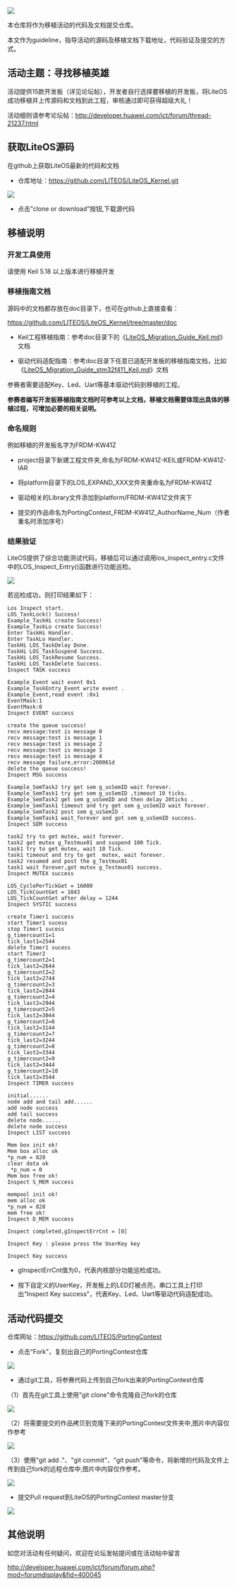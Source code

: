 ![](./readme/PortingContest_2.png)

本仓库将作为移植活动的代码及文档提交仓库。

本文作为guideline，指导活动的源码及移植文档下载地址，代码验证及提交的方式。

## 活动主题：寻找移植英雄

活动提供15款开发板（详见论坛帖），开发者自行选择要移植的开发板，将LiteOS成功移植并上传源码和文档到此工程，审核通过即可获得超级大礼！

活动细则请参考论坛帖：http://developer.huawei.com/ict/forum/thread-21237.html

## 获取LiteOS源码

在github上获取LiteOS最新的代码和文档

- 仓库地址：https://github.com/LITEOS/LiteOS_Kernel.git

![](./readme/git_down.png)

- 点击”clone or download”按钮,下载源代码

## 移植说明

### 开发工具使用

请使用 Keil 5.18 以上版本进行移植开发


### 移植指南文档

源码中的文档都存放在doc目录下，也可在github上直接查看：

https://github.com/LITEOS/LiteOS_Kernel/tree/master/doc

- Keil工程移植指南：参考doc目录下的《<a href="https://github.com/LITEOS/LiteOS_Kernel/blob/master/doc/LiteOS_Migration_Guide_Keil.md">LiteOS_Migration_Guide_Keil.md</a>》文档

- 驱动代码适配指南：参考doc目录下任意已适配开发板的移植指南文档，比如《<a href="https://github.com/LITEOS/LiteOS_Kernel/blob/master/doc/LiteOS_Migration_Guide_stm32f411_Keil.md">LiteOS_Migration_Guide_stm32f411_Keil.md</a>》文档

参赛者需要适配Key、Led、Uart等基本驱动代码到移植的工程。

**参赛者编写开发板移植指南文档时可参考以上文档，移植文档需要体现出具体的移植过程，可增加必要的相关说明。**

### 命名规则

例如移植的开发板名字为FRDM-KW41Z

- project目录下新建工程文件夹,命名为FRDM-KW41Z-KEIL或FRDM-KW41Z-IAR

- 将platform目录下的LOS_EXPAND_XXX文件夹重命名为FRDM-KW41Z

- 驱动相关的Library文件添加到platform/FRDM-KW41Z文件夹下

- 提交的作品命名为PortingContest_FRDM-KW41Z_AuthorName_Num（作者重名时添加序号）


### 结果验证

LiteOS提供了综合功能测试代码，移植后可以通过调用los_inspect_entry.c文件中的LOS_Inspect_Entry()函数进行功能巡检。

![](./readme/call_inspect.png)

若巡检成功，则打印结果如下：
	
	Los Inspect start.
	LOS_TaskLock() Success!
	Example_TaskHi create Success!
	Example_TaskLo create Success!
	Enter TaskHi Handler.
	Enter TaskLo Handler.
	TaskHi LOS_TaskDelay Done.
	TaskHi LOS_TaskSuspend Success.
	TaskHi LOS_TaskResume Success.
	TaskHi LOS_TaskDelete Success.
	Inspect TASK success
	
	Example_Event wait event 0x1 
	Example_TaskEntry_Event write event .
	Example_Event,read event :0x1
	EventMask:1
	EventMask:0
	Inspect EVENT success
	
	create the queue success!
	recv message:test is message 0
	recv message:test is message 1
	recv message:test is message 2
	recv message:test is message 3
	recv message:test is message 4
	recv message failure,error:200061d
	delete the queue success!
	Inspect MSG success
	
	Example_SemTask2 try get sem g_usSemID wait forever.
	Example_SemTask1 try get sem g_usSemID ,timeout 10 ticks.
	Example_SemTask2 get sem g_usSemID and then delay 20ticks .
	Example_SemTask1 timeout and try get sem g_usSemID wait forever.
	Example_SemTask2 post sem g_usSemID .
	Example_SemTask1 wait_forever and got sem g_usSemID success.
	Inspect SEM success
	
	task2 try to get mutex, wait forever.
	task2 get mutex g_Testmux01 and suspend 100 Tick.
	task1 try to get mutex, wait 10 Tick.
	task1 timeout and try to get  mutex, wait forever.
	task2 resumed and post the g_Testmux01
	task1 wait forever,got mutex g_Testmux01 success.
	Inspect MUTEX success
	
	LOS_CyclePerTickGet = 16000 
	LOS_TickCountGet = 1043 
	LOS_TickCountGet after delay = 1244 
	Inspect SYSTIC success
	
	create Timer1 success
	start Timer1 sucess
	stop Timer1 sucess
	g_timercount1=1
	tick_last1=2544
	delete Timer1 sucess
	start Timer2
	g_timercount2=1
	tick_last2=2644
	g_timercount2=2
	tick_last2=2744
	g_timercount2=3
	tick_last2=2844
	g_timercount2=4
	tick_last2=2944
	g_timercount2=5
	tick_last2=3044
	g_timercount2=6
	tick_last2=3144
	g_timercount2=7
	tick_last2=3244
	g_timercount2=8
	tick_last2=3344
	g_timercount2=9
	tick_last2=3444
	g_timercount2=10
	tick_last2=3544
	Inspect TIMER success
	
	initial......
	node add and tail add......
	add node success
	add tail success
	delete node......
	delete node success
	Inspect LIST success
	
	Mem box init ok!
	Mem box alloc ok
	*p_num = 828
	clear data ok
	 *p_num = 0
	Mem box free ok!
	Inspect S_MEM success
	
	mempool init ok!
	mem alloc ok
	*p_num = 828
	mem free ok!
	Inspect D_MEM success
	
	Inspect completed,gInspectErrCnt = [0]
	
	Inspect Key : please press the UserKey key 

    Inspect Key success

- gInspectErrCnt值为0，代表内核部分功能巡检成功。

- 按下自定义的UserKey，开发板上的LED灯被点亮，串口工具上打印出“Inspect Key success”，代表Key、Led、Uart等驱动代码适配成功。


## 活动代码提交

仓库网址：https://github.com/LITEOS/PortingContest

- 点击“Fork”，复刻出自己的PortingContest仓库

![](./readme/fork.png)

- 通过git工具，将参赛代码上传到自己fork出来的PortingContest仓库

（1）首先在git工具上使用"git clone"命令克隆自己fork的仓库

![](./readme/clone.png) 

（2）将需要提交的作品拷贝到克隆下来的PortingContest文件夹中,图片中内容仅作参考
 
 ![](./readme/add_file.png) 
 
（3）使用"git add ."、"git commit"、"git push"等命令，将新增的代码及文件上传到自己fork的远程仓库中,图片中内容仅作参考。
 
 ![](./readme/git_commit.png) 

- 提交Pull request到LiteOS的PortingContest master分支

![](./readme/pull_request.png)

## 其他说明

如您对活动有任何疑问，欢迎在论坛发帖提问或在活动帖中留言

http://developer.huawei.com/ict/forum/forum.php?mod=forumdisplay&fid=400045
